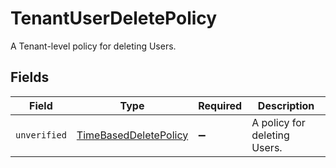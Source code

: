 # TenantUserDeletePolicy

A Tenant-level policy for deleting Users.


## Fields

| Field                                                                 | Type                                                                  | Required                                                              | Description                                                           |
| --------------------------------------------------------------------- | --------------------------------------------------------------------- | --------------------------------------------------------------------- | --------------------------------------------------------------------- |
| `unverified`                                                          | [TimeBasedDeletePolicy](../../models/shared/timebaseddeletepolicy.md) | :heavy_minus_sign:                                                    | A policy for deleting Users.                                          |